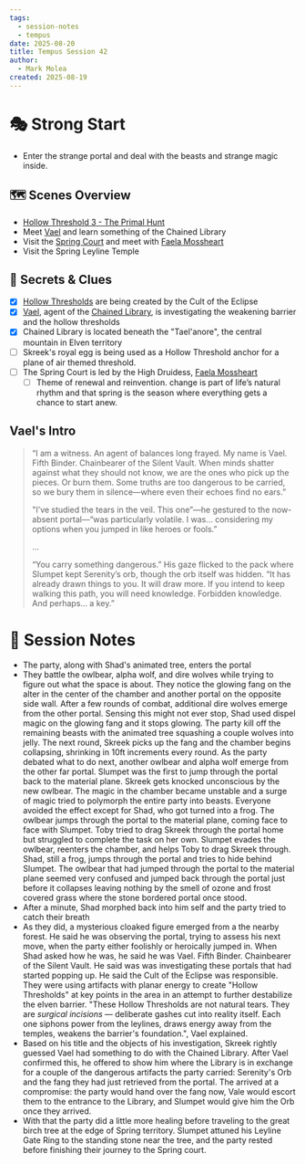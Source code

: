 ```yaml
---
tags:
  - session-notes
  - tempus
date: 2025-08-20
title: Tempus Session 42
author:
  - Mark Molea
created: 2025-08-19
---
```

# 🎭 Strong Start

- Enter the strange portal and deal with the beasts and strange magic inside.
## 🗺 Scenes Overview

- [Hollow Threshold 3 - The Primal Hunt](/03---locations/hollow-threshold-3---the-primal-hunt)
- Meet [Vael](/02---characters/allies/vael) and learn something of the Chained Library
- Visit the [Spring Court](/03---locations/spring-court) and meet with [Faela Mossheart](/02---characters/allies/faela-mossheart)
- Visit the Spring Leyline Temple

## 🔑 Secrets & Clues 

- [x] [Hollow Thresholds](/05---planning/hollow-thresholds) are being created by the Cult of the Eclipse
- [x] [Vael](/02---characters/allies/vael), agent of the [Chained Library](/06---factions/chained-library), is investigating the weakening barrier and the hollow thresholds
- [x] Chained Library is located beneath the "Tael'anore", the central mountain in Elven territory
- [ ] Skreek's royal egg is being used as a Hollow Threshold anchor for a plane of air themed threshold.
- [ ] The Spring Court is led by the High Druidess, [Faela Mossheart](/02---characters/allies/faela-mossheart)
	- [ ] Theme of renewal and reinvention. change is part of life’s natural rhythm and that spring is the season where everything gets a chance to start anew.

## Vael's Intro

> “I am a witness. An agent of balances long frayed. My name is Vael. Fifth Binder. Chainbearer of the Silent Vault. When minds shatter against what they should not know, we are the ones who pick up the pieces. Or burn them. Some truths are too dangerous to be carried, so we bury them in silence—where even their echoes find no ears.”
> 
> "I’ve studied the tears in the veil. This one”—he gestured to the now-absent portal—“was particularly volatile. I was… considering my options when you jumped in like heroes or fools.”
> 
> ...
>  
> “You carry something dangerous.” His gaze flicked to the pack where Slumpet kept Serenity’s orb, though the orb itself was hidden. “It has already drawn things to you. It will draw more. If you intend to keep walking this path, you will need knowledge. Forbidden knowledge. And perhaps... a key.”

# 📝 Session Notes

- The party, along with Shad's animated tree, enters the portal
- They battle the owlbear, alpha wolf, and dire wolves while trying to figure out what the space is about.  They notice the glowing fang on the alter in the center of the chamber and another portal on the opposite side wall.  After a few rounds of combat, additional dire wolves emerge from the other portal. Sensing this might not ever stop, Shad used dispel magic on the glowing fang and it stops glowing.  The party kill off the remaining beasts with the animated tree squashing a couple wolves into jelly.  The next round, Skreek picks up the fang and the chamber begins collapsing, shrinking in 10ft increments every round. As the party debated what to do next, another owlbear and alpha wolf emerge from the other far portal. Slumpet was the first to jump through the portal back to the material plane. Skreek gets knocked unconscious by the new owlbear. The magic in the chamber became unstable and a surge of magic tried to polymorph the entire party into beasts.  Everyone avoided the effect except for Shad, who got turned into a frog.  The owlbear jumps through the portal to the material plane, coming face to face with Slumpet. Toby tried to drag Skreek through the portal home but struggled to complete the task on her own.  Slumpet evades the owlbear, reenters the chamber, and helps Toby to drag Skreek through. Shad, still a frog, jumps through the portal and tries to hide behind Slumpet.  The owlbear that had jumped through the portal to the material plane seemed very confused and jumped back through the portal just before it collapses leaving nothing by the smell of ozone and frost covered grass where the stone bordered portal once stood.
- After a minute, Shad morphed back into him self and the party tried to catch their breath
- As they did, a mysterious cloaked figure emerged from a the nearby forest. He said he was observing the portal, trying to assess his next move, when the party either foolishly or heroically jumped in.  When Shad asked how he was, he said he was  Vael. Fifth Binder. Chainbearer of the Silent Vault.  He said was was investigating these portals that had started popping up.  He said the Cult of the Eclipse was responsible.  They were using artifacts with planar energy to create "Hollow Thresholds" at key points in the area in an attempt to further destabilize the elven barrier. "These Hollow Thresholds are not natural tears. They are _surgical incisions_ — deliberate gashes cut into reality itself. Each one siphons power from the leylines, draws energy away from the temples, weakens the barrier's foundation.", Vael explained.
- Based on his title and the objects of his investigation, Skreek rightly guessed Vael had something to do with the Chained Library.  After Vael confirmed this, he offered to show him where the Library is in exchange for a couple of the dangerous artifacts the party carried:  Serenity's Orb and the fang they had just retrieved from the portal.  The arrived at a compromise: the party would hand over the fang now, Vale would escort them to the entrance to the Library, and Slumpet would give him the Orb once they arrived.
- With that the party did a little more healing before traveling to the great birch tree at the edge of Spring territory.  Slumpet attuned his Leyline Gate Ring to the standing stone near the tree, and the party rested before finishing their journey to the Spring court.
